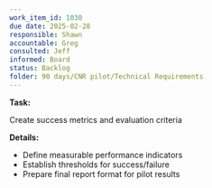 ```yaml
---
work_item_id: 1030
due date: 2025-02-28
responsible: Shawn
accountable: Greg
consulted: Jeff
informed: Board
status: Backlog
folder: 90 days/CNR pilot/Technical Requirements
---
```


**Task:**

Create success metrics and evaluation criteria

**Details:**

- Define measurable performance indicators
- Establish thresholds for success/failure
- Prepare final report format for pilot results
